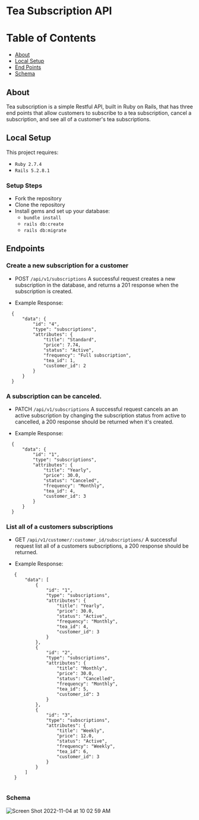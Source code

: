 # Tea Subscription API

# Table of Contents
* [About](https://github.com/tea-subscription/blob/main/README.md#about)
* [Local Setup](https://github.com/tea-subscription/blob/main/README.md#local-setup)
* [End Points](https://github.com/tea-subscription/blob/main/README.md#end-points)
* [Schema](https://github.com/tea-subscription/blob/main/README.md#schema)

## About 
Tea subscription is a simple Restful API, built in Ruby on Rails, that has three end points that allow customers to subscribe to a tea subscription, cancel a subscription, and see all of a customer's tea subscriptions. 

## Local Setup 
This project requires:
 * `Ruby 2.7.4`
 * `Rails 5.2.8.1`
 
### Setup Steps
* Fork the repository
* Clone the repository
* Install gems and set up your database:
   * `bundle install`
   * `rails db:create`
   * `rails db:migrate`
   

## Endpoints 
### Create a new subscription for a customer 
* POST `/api/v1/subscriptions`
A successful request creates a new subscription in the database, and returns a 201 response when the subscription is created. 

* Example Response: 
``` 
  {
      "data": {
          "id": "4",
          "type": "subscriptions",
          "attributes": {
              "title": "Standard",
              "price": 7.74,
              "status": "Active",
              "frequency": "Full subscription",
              "tea_id": 1,
              "customer_id": 2
          }
      }
  }
```

### A subscription can be canceled. 
* PATCH `/api/v1/subscriptions`
A successful request cancels an an active subscription by changing the subscription status from active to cancelled, a 200 response should be returned when it's created. 

* Example Response: 

``` 
  {
      "data": {
          "id": "1",
          "type": "subscriptions",
          "attributes": {
              "title": "Yearly",
              "price": 30.0,
              "status": "Canceled",
              "frequency": "Monthly",
              "tea_id": 4,
              "customer_id": 3
          }
      }
  }

```

### List all of a customers subscriptions 
* GET `/api/v1/customer/:customer_id/subscriptions/`
A successful request list all of a customers subscriptions, a 200 response should be returned. 

* Example Response: 
```
   {
       "data": [
           {
               "id": "1",
               "type": "subscriptions",
               "attributes": {
                   "title": "Yearly",
                   "price": 30.0,
                   "status": "Active",
                   "frequency": "Monthly",
                   "tea_id": 4,
                   "customer_id": 3
               }
           },
           {
               "id": "2",
               "type": "subscriptions",
               "attributes": {
                   "title": "Monthly",
                   "price": 30.0,
                   "status": "Cancelled",
                   "frequency": "Monthly",
                   "tea_id": 5,
                   "customer_id": 3
               }
           },
           {
               "id": "3",
               "type": "subscriptions",
               "attributes": {
                   "title": "Weekly",
                   "price": 12.0,
                   "status": "Active",
                   "frequency": "Weekly",
                   "tea_id": 6,
                   "customer_id": 3
               }
           }
       ]
   }
   
```

### Schema 

![Screen Shot 2022-11-04 at 10 02 59 AM](https://user-images.githubusercontent.com/101689311/200021964-3984815d-d741-4543-87b4-c338e0d3da5d.png)




